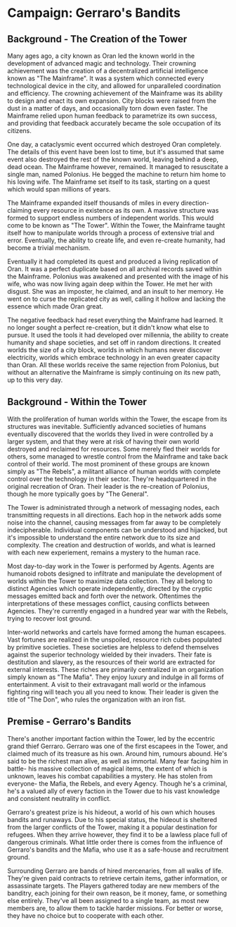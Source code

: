 # Campaign: Gerraro's Bandits

## Background - The Creation of the Tower

Many ages ago, a city known as Oran led the known world in the development of advanced magic and technology. Their crowning achievement was the creation of a decentralized artificial intelligence known as "The Mainframe". It was a system which connected every technological device in the city, and allowed for unparalleled coordination and efficiency. The crowning achievement of the Mainframe was its ability to design and enact its own expansion. City blocks were raised from the dust in a matter of days, and occasionally torn down even faster. The Mainframe relied upon human feedback to parametrize its own success, and providing that feedback accurately became the sole occupation of its citizens.

One day, a cataclysmic event occurred which destroyed Oran completely. The details of this event have been lost to time, but it's assumed that same event also destroyed the rest of the known world, leaving behind a deep, dead ocean. The Mainframe however, remained. It managed to resuscitate a single man, named Polonius. He begged the machine to return him home to his loving wife. The Mainframe set itself to its task, starting on a quest which would span millions of years. 

The Mainframe expanded itself thousands of miles in every direction- claiming every resource in existence as its own. A massive structure was formed to support endless numbers of independent worlds. This would come to be known as "The Tower". Within the Tower, the Mainframe taught itself how to manipulate worlds through a process of extensive trial and error. Eventually, the ability to create life, and even re-create humanity, had become a trivial mechanism.

Eventually it had completed its quest and produced a living replication of Oran. It was a perfect duplicate based on all archival records saved within the Mainframe. Polonius was awakened and presented with the image of his wife, who was now living again deep within the Tower. He met her with disgust. She was an imposter, he claimed, and an insult to her memory. He went on to curse the replicated city as well, calling it hollow and lacking the essence which made Oran great.

The negative feedback had reset everything the Mainframe had learned. It no longer sought a perfect re-creation, but it didn't know what else to pursue. It used the tools it had developed over millennia, the ability to create humanity and shape societies, and set off in random directions. It created worlds the size of a city block, worlds in which humans never discover electricity, worlds which embrace technology in an even greater capacity than Oran. All these worlds receive the same rejection from Polonius, but without an alternative the Mainframe is simply continuing on its new path, up to this very day.

## Background - Within the Tower

With the proliferation of human worlds within the Tower, the escape from its structures was inevitable. Sufficiently advanced societies of humans eventually discovered that the worlds they lived in were controlled by a larger system, and that they were at risk of having their own world destroyed and reclaimed for resources. Some merely fled their worlds for others, some managed to wrestle control from the Mainframe and take back control of their world. The most prominent of these groups are known simply as "The Rebels", a militant alliance of human worlds with complete control over the technology in their sector. They're headquartered in the original recreation of Oran. Their leader is the re-creation of Polonius, though he more typically goes by "The General".

The Tower is administrated through a network of messaging nodes, each transmitting requests in all directions. Each hop in the network adds some noise into the channel, causing messages from far away to be completely indecipherable. Individual components can be understood and hijacked, but it's impossible to understand the entire network due to its size and complexity. The creation and destruction of worlds, and what is learned with each new experiement, remains a mystery to the human race.

Most day-to-day work in the Tower is performed by Agents. Agents are humanoid robots designed to infiltrate and manipulate the development of worlds within the Tower to maximize data collection. They all belong to distinct Agencies which operate independently, directed by the cryptic messages emitted back and forth over the network. Oftentimes the interpretations of these messages conflict, causing conflicts between Agencies. They're currently engaged in a hundred year war with the Rebels, trying to recover lost ground.

Inter-world networks and cartels have formed among the human escapees. Vast fortunes are realized in the unspoiled, resource rich cubes populated by primitive societies. These societies are helpless to defend themselves against the superior technology wielded by their invaders. Their fate is destitution and slavery, as the resources of their world are extracted for external interests. These riches are primarily centralized in an organization simply known as "The Mafia". They enjoy luxury and indulge in all forms of entertainment. A visit to their extravagant mall world or the infamous fighting ring will teach you all you need to know. Their leader is given the title of "The Don", who rules the organization with an iron fist.

## Premise - Gerraro's Bandits

There's another important faction within the Tower, led by the eccentric grand thief Gerraro. Gerraro was one of the first escapees in the Tower, and claimed much of its treasure as his own. Around him, rumours abound. He's said to be the richest man alive, as well as immortal. Many fear facing him in battle- his massive collection of magical items, the extent of which is unknown, leaves his combat capabilities a mystery. He has stolen from everyone- the Mafia, the Rebels, and every Agency. Though he's a criminal, he's a valued ally of every faction in the Tower due to his vast knowledge and consistent neutrality in conflict.

Gerraro's greatest prize is his hideout, a world of his own which houses bandits and runaways. Due to his special status, the hideout is sheltered from the larger conflicts of the Tower, making it a popular destination for refugees. When they arrive however, they find it to be a lawless place full of dangerous criminals. What little order there is comes from the influence of Gerraro's bandits and the Mafia, who use it as a safe-house and recruitment ground.

Surrounding Gerraro are bands of hired mercenaries, from all walks of life. They're given paid contracts to retrieve certain items, gather information, or assassinate targets. The Players gathered today are new members of the banditry, each joining for their own reason, be it money, fame, or something else entirely. They've all been assigned to a single team, as most new members are, to allow them to tackle harder missions. For better or worse, they have no choice but to cooperate with each other.
